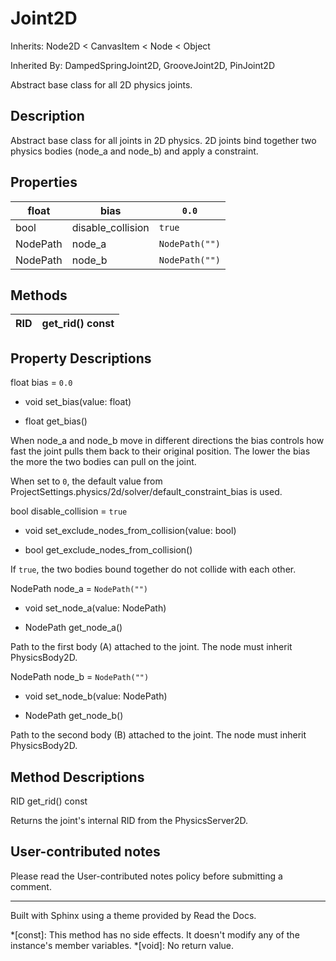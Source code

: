 # Joint2D

Inherits: Node2D < CanvasItem < Node < Object

Inherited By: DampedSpringJoint2D, GrooveJoint2D, PinJoint2D

Abstract base class for all 2D physics joints.

## Description

Abstract base class for all joints in 2D physics. 2D joints bind together two
physics bodies (node_a and node_b) and apply a constraint.

## Properties

float | bias | `0.0`  
---|---|---  
bool | disable_collision | `true`  
NodePath | node_a | `NodePath("")`  
NodePath | node_b | `NodePath("")`  
  
## Methods

RID | get_rid() const  
---|---  
  
## Property Descriptions

float bias = `0.0`

  * void set_bias(value: float)

  * float get_bias()

When node_a and node_b move in different directions the bias controls how fast
the joint pulls them back to their original position. The lower the bias the
more the two bodies can pull on the joint.

When set to `0`, the default value from
ProjectSettings.physics/2d/solver/default_constraint_bias is used.

bool disable_collision = `true`

  * void set_exclude_nodes_from_collision(value: bool)

  * bool get_exclude_nodes_from_collision()

If `true`, the two bodies bound together do not collide with each other.

NodePath node_a = `NodePath("")`

  * void set_node_a(value: NodePath)

  * NodePath get_node_a()

Path to the first body (A) attached to the joint. The node must inherit
PhysicsBody2D.

NodePath node_b = `NodePath("")`

  * void set_node_b(value: NodePath)

  * NodePath get_node_b()

Path to the second body (B) attached to the joint. The node must inherit
PhysicsBody2D.

## Method Descriptions

RID get_rid() const

Returns the joint's internal RID from the PhysicsServer2D.

## User-contributed notes

Please read the User-contributed notes policy before submitting a comment.

* * *

Built with Sphinx using a theme provided by Read the Docs.

  *[const]: This method has no side effects. It doesn't modify any of the instance's member variables.
  *[void]: No return value.

